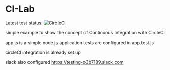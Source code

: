 # CI-Lab

Latest test status: [![CircleCI](https://circleci.com/gh/lbradley75/CI-Lab.svg?style=svg)](https://circleci.com/gh/lbradley75/CI-Lab)

simple example to show the concept of Continuous Integration with CircleCI

app.js is a simple node.js application
tests are configured in app.test.js


circleCI integration is already set up

slack also configured https://testing-o3b7189.slack.com
